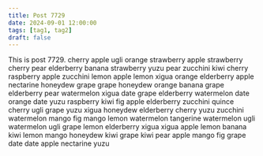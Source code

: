 ```yaml
---
title: Post 7729
date: 2024-09-01 12:00:00
tags: [tag1, tag2]
draft: false
---
```

This is post 7729.
cherry
apple
ugli
orange
strawberry
apple
strawberry
cherry
pear
elderberry
banana
strawberry
yuzu
pear
zucchini
kiwi
cherry
raspberry
apple
zucchini
lemon
apple
lemon
xigua
orange
elderberry
apple
nectarine
honeydew
grape
grape
honeydew
orange
banana
grape
elderberry
pear
watermelon
xigua
date
grape
elderberry
watermelon
date
orange
date
yuzu
raspberry
kiwi
fig
apple
elderberry
zucchini
quince
cherry
ugli
grape
yuzu
xigua
honeydew
elderberry
cherry
yuzu
zucchini
watermelon
mango
fig
mango
lemon
watermelon
tangerine
watermelon
ugli
watermelon
ugli
grape
lemon
elderberry
xigua
xigua
apple
lemon
banana
kiwi
lemon
mango
honeydew
kiwi
grape
kiwi
pear
apple
mango
fig
grape
date
date
apple
nectarine
yuzu
